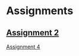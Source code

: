 # Assignments

[Assignment 2](https://github.com/matiasrijo/assignments/blob/master/Assignment_week_2.ipynb)
------
[Assignment 4](https://github.com/matiasrijo/assignments/blob/master/Assignment_week_4.ipynb)
